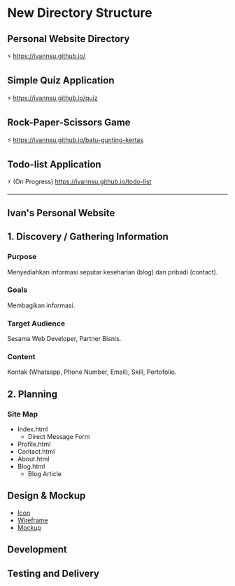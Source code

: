# New Directory Structure

## Personal Website Directory
:zap: https://ivannsu.github.io/

## Simple Quiz Application
:zap: https://ivannsu.github.io/quiz

## Rock-Paper-Scissors Game
:zap: https://ivannsu.github.io/batu-gunting-kertas

## Todo-list Application
:zap: (On Progress) https://ivannsu.github.io/todo-list

<hr/>

## Ivan's Personal Website

## 1. Discovery / Gathering Information

### Purpose
Menyediahkan informasi seputar keseharian (blog) dan pribadi (contact).

### Goals
Membagikan informasi.

### Target Audience
Sesama Web Developer, Partner Bisnis.

### Content
Kontak (Whatsapp, Phone Number, Email), Skill, Portofolio.

## 2. Planning

### Site Map
- Index.html
  * Direct Message Form
- Profile.html
- Contact.html
- About.html
- Blog.html
  * Blog Article

## Design & Mockup
- [Icon](https://example.com)
- [Wireframe](https://example.com)
- [Mockup](https://example.com)

## Development

## Testing and Delivery



 
